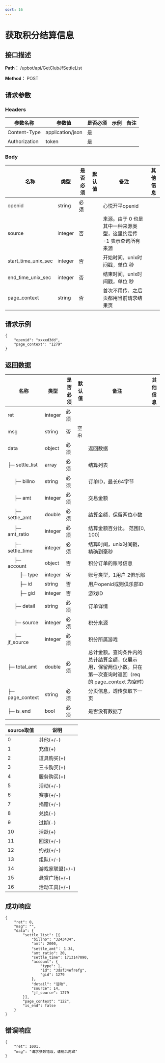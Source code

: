 ```yaml
---
sort: 16
---
```


# 获取积分结算信息

## 接口描述

**Path：** /upbot/api/GetClubJfSettleList

**Method：** POST


## 请求参数

### Headers

| 参数名称          | 参数值              | 是否必须 | 示例 | 备注 |
|---------------|------------------|------|----|----|
| Content-Type  | application/json | 是    |    |    |
| Authorization | token            | 是    |    |    |    |

### Body

| 名称                   |      类型      | 是否必须 | 默认值 | 备注                                           | 其他信息                                                 |
|------------------------|---------------|----------|-------|------------------------------------------------|---------------------------------------------------------|
| openid              |     string    |   必须   |       | 心悦开平openid                                        |                                                         |
| source              |     integer    |   否   |       |  来源。由于 0 也是其中一种来源类型，这里约定传 -1 表示查询所有来源                                        |                                                         |
| start_time_unix_sec              |     integer    |   否   |       |  开始时间，unix时间戳，单位 秒                                        |                                                         |
| end_time_unix_sec              |     integer    |   否   |       |  结束时间，unix时间戳，单位 秒                                        |                                                         |
| page_context        |     string    |   否   |       | 首次不用传，之后页都用当前请求结果页                                        |                                                         |

## 请求示例
```
{
    "openid": "xxxxd3dd",
    "page_context": "1279"
}
```

## 返回数据

|                名称              |           类型         | 是否必须 | 默认值 |       备注                                 |    其他信息     |
|----------------------------------|-----------------------|----------|-------|--------------------------------------------|----------------|
| ret                              |  integer              |   必须   |        |                                           |                |
| msg                              |  string               |    否    |  空串  |                                           |                |
| data                             |  object               |   必须   |        |     返回数据                              |               |
| ├─  settle_list                  |  array         |   必须   |        |  结算列表                          |               |
| &nbsp;&nbsp;&nbsp;&nbsp; ├─  billno  |  string    | 必须   |     | 订单ID，最长64字节     |          |
| &nbsp;&nbsp;&nbsp;&nbsp; ├─  amt  |   integer  | 必须   |     |   交易金额     |          |
| &nbsp;&nbsp;&nbsp;&nbsp; ├─  settle_amt  |   double  | 必须   |     |   结算金额，保留两位小数     |          |
| &nbsp;&nbsp;&nbsp;&nbsp; ├─  amt_ratio  |   integer  | 必须   |     |   结算金额百分比。  范围[0, 100]   |          |
| &nbsp;&nbsp;&nbsp;&nbsp; ├─  settle_time  |   integer  | 必须   |     |   结算时间，unix时间戳，精确到毫秒     |          |
| &nbsp;&nbsp;&nbsp;&nbsp; ├─  account  |   object  | 否   |     |   积分订单的账号信息     |          |
| &nbsp;&nbsp;&nbsp;&nbsp;&nbsp;&nbsp;&nbsp;&nbsp; ├─  type  |   integer  | 否   |     |   账号类型，1用户 2俱乐部     |          |
| &nbsp;&nbsp;&nbsp;&nbsp;&nbsp;&nbsp;&nbsp;&nbsp; ├─  id  |   string  | 否   |     |   用户openid或则俱乐部ID     |          |
| &nbsp;&nbsp;&nbsp;&nbsp;&nbsp;&nbsp;&nbsp;&nbsp; ├─  gid  |   integer  | 否   |     |   游戏ID     |          |
| &nbsp;&nbsp;&nbsp;&nbsp; ├─  detail  |   string  | 必须   |     |   订单详情     |          |
| &nbsp;&nbsp;&nbsp;&nbsp; ├─  source  |   integer  | 必须   |     |   积分来源     |          |
| &nbsp;&nbsp;&nbsp;&nbsp; ├─  jf_source  |   integer  | 必须   |     |   积分所属游戏     |          |
| ├─  total_amt                  |  double         |   必须   |        |  总计金额。查询条件内的总计结算金额，仅展示用，保留两位小数。只在第一次查询时返回（req 的 page_context 为空时）                          |               |
| ├─  page_context                  |  string         |   必须   |        |  分页信息，透传获取下一页                          |               |
| ├─  is_end                        |  bool         |   必须   |        |  是否没有数据了                          |               |


| source取值    | 说明    |
|----------------------|------------|
|  0	|其他(+/-)             |
 |  1	|充值(+)               |
 |  2	|道具购买(+)            |
 |  3	|三卡购买(+)            |
 |  4	|服务购买(+)            |
 |  5	|活动(+/-)             |
 |  6	|赛事(+/-)             |
 |  7	|捐赠(+/-)             |
 |  8	|兑换(-)               |
 |  9	|过期(-)               |
  | 10	|活跃(+)               |
  | 11	|回滚(+/-)             |
  | 12	|约战(+/-)             |
  | 13	|组队(+/-)             |
  | 14	|游戏家联盟(+/-)        |
  | 15	|悬赏广场(+/-)          |
  | 16	|活动工具(+/-)          |

## 成功响应
```
{
    "ret": 0,
    "msg": "",
    "data": {
        "settle_list": [{
            "billno": "3243434",
            "amt": 2000,
            "settle_amt"： 1.34,
            "amt_ratio": 20,
            "settle_time": 1713147090,
            "account": {
                "type": 1,
                "id": "3dsf34efrefg",
                "gid": 1279
            },
            "detail": "活动",
            "source": 14,
            "jf_source": 1279
        }],
        "page_context": "122",
        "is_end": false
    }
}
```

## 错误响应
```
{
    "ret": 1001,
    "msg": "请求参数错误，请稍后再试"
}
```

